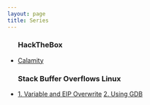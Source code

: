 ```yaml
---
layout: page
title: Series
---
```

<ul class="posts">
  <h3>HackTheBox</h3>
  <li itemscope>
      <a href="https://reboare.github.io/hackthebox/calamity.html">Calamity</a>
   </li>

  <h3>Stack Buffer Overflows Linux</h3>
  <li itemscope>
      <a href="https://reboare.github.io/bof/linux-stack-bof-1.html">1. Variable and EIP Overwrite</a>
      <a href="https://reboare.github.io/bof/linux-stack-bof-2.html">2. Using GDB</a>
   </li>
</ul>

